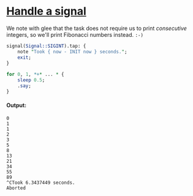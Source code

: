 [1]: http://rosettacode.org/wiki/Handle_a_signal

# [Handle a signal][1]

We note with glee that the task does not require us to print <em>consecutive</em> integers, so we'll print Fibonacci numbers instead. `:-)`

```perl
signal(Signal::SIGINT).tap: {
    note "Took { now - INIT now } seconds.";
    exit;
}
 
for 0, 1, *+* ... * {
    sleep 0.5;
    .say;
}
```

#### Output:
```
0
1
1
2
3
5
8
13
21
34
55
89
^CTook 6.3437449 seconds.
Aborted
```